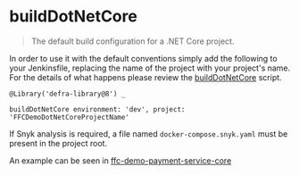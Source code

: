# buildDotNetCore

> The default build configuration for a .NET Core project.

In order to use it with the default conventions simply add the following to
your Jenkinsfile, replacing the name of the project with your project's name.
For the details of what happens please review the
[buildDotNetCore](buildDotNetCore.groovy) script.

```
@Library('defra-library@8') _

buildDotNetCore environment: 'dev', project: 'FFCDemoDotNetCoreProjectName'
```

If Snyk analysis is required, a file named `docker-compose.snyk.yaml` must be present in the project root.

An example can be seen in [ffc-demo-payment-service-core](https://github.com/DEFRA/ffc-demo-payment-service-core)

